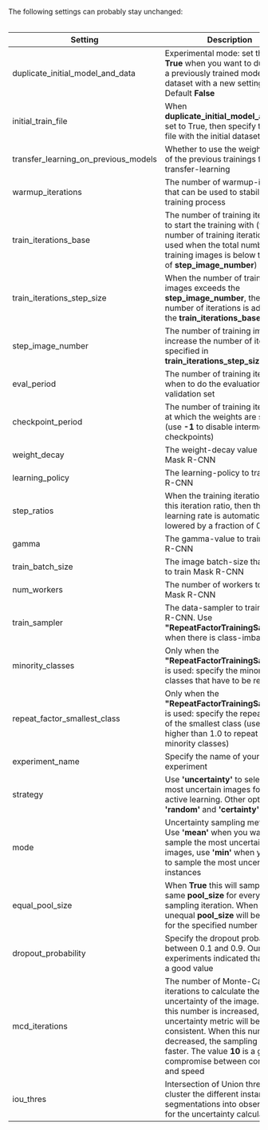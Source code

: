 The following settings can probably stay unchanged: <br/> <br/>

| Setting        			| Description        													|
| --------------------------------------|-----------------------------------------------------------------------------------------------------------------------|
| duplicate_initial_model_and_data	| Experimental mode: set this to **True** when you want to duplicate a previously trained model and dataset with a new settings-file. Default **False**	|
| initial_train_file			| When **duplicate_initial_model_and_data** set to True, then specify the txt-file with the initial dataset. 		|
| transfer_learning_on_previous_models	| Whether to use the weight-files of the previous trainings for transfer-learning					|
| warmup_iterations			| The number of warmup-iterations that can be used to stabilize the training process 			 		|
| train_iterations_base			| The number of training iterations to start the training with (this number of training iterations is used when the total number of training images is below the value of **step_image_number**)								 			 		|
| train_iterations_step_size		| When the number of training images exceeds the **step_image_number**, then this number of iterations is added to the **train_iterations_base**																	|
| step_image_number			| The number of training images to increase the number of iterations specified in **train_iterations_step_size**	|
| eval_period				| The number of training iterations when to do the evaluation on the validation set					|
| checkpoint_period			| The number of training iterations at which the weights are stored (use **-1** to disable intermediate checkpoints)	|
| weight_decay	 			| The weight-decay value to train Mask R-CNN										|
| learning_policy 			| The learning-policy to train Mask R-CNN										|
| step_ratios				| When the training iterations reach this iteration ratio, then the learning rate is automatically lowered by a fraction of 0.1 |
| gamma		 			| The gamma-value to train Mask R-CNN											|
| train_batch_size 			| The image batch-size that is used to train Mask R-CNN									|
| num_workers	 			| The number of workers to train Mask R-CNN										|
| train_sampler	 			| The data-sampler to train Mask R-CNN. Use **"RepeatFactorTrainingSampler"**, when there is class-imbalance		|
| minority_classes 			| Only when the **"RepeatFactorTrainingSampler"** is used: specify the minority-classes that have to be repeated	|
| repeat_factor_smallest_class		| Only when the **"RepeatFactorTrainingSampler"** is used: specify the repeat-factor of the smallest class (use a value higher than 1.0 to repeat the minority classes)																	|
| experiment_name			| Specify the name of your experiment											|
| strategy				| Use **'uncertainty'** to select the most uncertain images for the active learning. Other options are **'random'** and **'certainty'** |
| mode					| Uncertainty sampling method. Use **'mean'** when you want to sample the most uncertain images, use **'min'** when you want to sample the most uncertain instances																	|
| equal_pool_size			| When **True** this will sample the same **pool_size** for every sampling iteration. When **False**, an unequal **pool_size** will be sampled for the specified number of loops															|
| dropout_probability			| Specify the dropout probability between 0.1 and 0.9. Our experiments indicated that **0.25** is a good value		|
| mcd_iterations			| The number of Monte-Carlo iterations to calculate the uncertainty of the image. When this number is increased, the uncertainty metric will be more consistent. When this number is decreased, the sampling will be faster. The value **10** is a good compromise between consistency and speed	|
| iou_thres				| Intersection of Union threshold to cluster the different instance segmentations into observations for the uncertainty calculation																			|
<br/>
